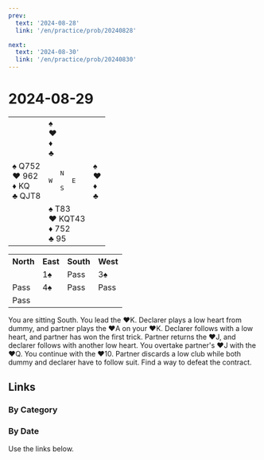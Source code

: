 ```yaml
---
prev:
  text: '2024-08-28'
  link: '/en/practice/prob/20240828'

next:
  text: '2024-08-30'
  link: '/en/practice/prob/20240830'
---
```


# 2024-08-29

<table class="deal">
	<tr>
		<td></td>
		<td>♠ <br>♥ <br>♦ <br>♣ </td>
		<td></td>
	</tr>
	<tr>
		<td>♠ Q752<br>♥ 962<br>♦ KQ<br>♣ QJT8</td>
		<td><pre>   N<br>W     E<br>   S</pre></td>
		<td>♠ <br>♥ <br>♦ <br>♣ </td>
	</tr>
	<tr>
		<td></td>
		<td>♠ T83<br>♥ KQT43<br>♦ 752<br>♣ 95</td>
		<td></td>
	</tr>
</table>

<table class="auction">
	<tr>
		<th>North</th>
		<th>East</th>
		<th>South</th>
		<th>West</th>
	</tr>
	<tr>
		<td></td>
		<td>1♠</td>
		<td>Pass</td>
		<td>3♠</td>
	</tr>
	<tr>
		<td>Pass</td>
		<td>4♠</td>
		<td>Pass</td>
		<td>Pass</td>
	</tr>
	<tr>
		<td>Pass</td>
		<td></td>
		<td></td>
		<td></td>
	</tr>
</table>

You are sitting South. You lead the ♥K. Declarer plays a low heart from dummy, and partner plays the ♥A on your ♥K. Declarer follows with a low heart, and partner has won the first trick. Partner returns the ♥J, and declarer follows with another low heart. You overtake partner's ♥J with the ♥Q. You continue with the ♥10. Partner discards a low club while both dummy and declarer have to follow suit. Find a way to defeat the contract.

## Links

[<Badge type="tip" text="Check Solution"/>](/en/learning/prob/20240829)

### By Category

[<Badge type="tip" text="<--"/>](/en/practice/prob/20240827)
[<Badge type="tip" text="Calendar"/>](/en/practice/calendar/202408)
[<Badge type="tip" text="-->"/>](/en/practice/prob/20240903)

### By Date

Use the links below.